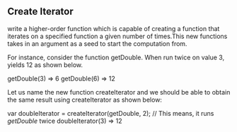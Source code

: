 ## Create Iterator

write a higher-order function which is capable of creating a function that iterates on a specified function a given
number of times.This new functions takes in an argument as a seed to start the computation from.

For instance, consider the function getDouble. When run twice on value 3, yields 12 as shown below.

getDouble(3) => 6 getDouble(6) => 12

Let us name the new function createIterator and we should be able to obtain the same result using createIterator as
shown below:

var doubleIterator = createIterator(getDouble, 2); // This means, it runs *getDouble* twice doubleIterator(3) => 12